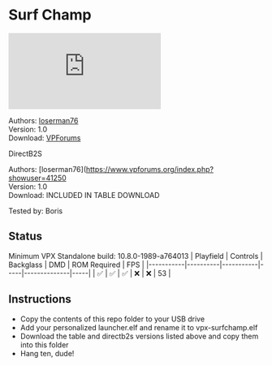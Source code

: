 # Surf Champ

![Table Preview](https://www.vpforums.org/index.php?app=downloads&module=display&section=screenshot&record=62801&id=13457&full=1)

Authors: [loserman76](https://www.vpforums.org/index.php?showuser=41250/)  
Version: 1.0  
Download: [VPForums](https://www.vpforums.org/index.php?app=downloads&showfile=13457)  

DirectB2S

Authors: [loserman76](https://www.vpforums.org/index.php?showuser=41250  
Version: 1.0  
Download: INCLUDED IN TABLE DOWNLOAD  

Tested by: Boris

## Status 

Minimum VPX Standalone build: 10.8.0-1989-a764013
| Playfield | Controls | Backglass | DMD | ROM Required | FPS | 
|-----------|----------|-----------|-----|--------------|-----|
| :white_check_mark: | :white_check_mark: | :white_check_mark: | :x: | :x: | 53 |

## Instructions

- Copy the contents of this repo folder to your USB drive
- Add your personalized launcher.elf and rename it to vpx-surfchamp.elf
- Download the table and directb2s versions listed above and copy them into this folder
- Hang ten, dude!

